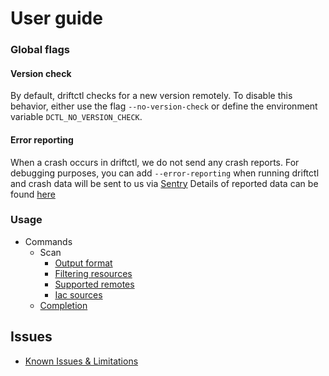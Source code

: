 # User guide

### Global flags

#### Version check

By default, driftctl checks for a new version remotely. To disable this behavior, either use the flag `--no-version-check` or define the environment variable `DCTL_NO_VERSION_CHECK`.

#### Error reporting

When a crash occurs in driftctl, we do not send any crash reports.
For debugging purposes, you can add `--error-reporting` when running driftctl and crash data will be sent to us via [Sentry](https://sentry.io)
Details of reported data can be found [here](./cmd/flags/error-reporting.md)

### Usage

- Commands
  - Scan
    - [Output format](cmd/scan/output.md)
    - [Filtering resources](cmd/scan/filter.md)
    - [Supported remotes](cmd/scan/supported_resources/README.md)
    - [Iac sources](cmd/scan/iac_source.md)
  - [Completion](cmd/completion/script.md)

## Issues

- [Known Issues & Limitations](LIMITATIONS.md)